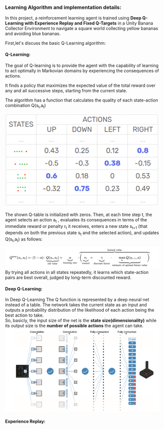 ### Learning Algorithm and implementation details:

In this project, a reinforcement learning agent is trained using **Deep Q-Learning with Experience Replay and Fixed Q-Targets** in a Unity Banana Collector Environment to navigate a square world collecting yellow bananas and avoiding blue bananas.  

First,let's discuss the basic Q-Learning algorithm:  
#### Q-Learning:
The goal of Q-learning is to provide the agent with the capability of learning to act optimally in Markovian domains by experiencing the consequences of actions.

It finds a policy that maximizes the expected value of the total reward over any and all successive steps, starting from the current state.   

The algorithm has a function that calculates the quality of each state-action combination Q(s<sub>t</sub>,a<sub>t</sub>) 

![Img2](Assets/img2.png)

The shown Q-table is initialized with zeros. Then, at each time step t, the agent selects an action a<sub>t</sub>
, evaluates its consequences in terms of the immediate reward or penalty r<sub>t</sub> it receives, enters a new state s<sub>t+1</sub> (that depends on both the previous state s<sub>t</sub> and the selected action), and updates Q(s<sub>t</sub>,a<sub>t</sub>) as follows:

![Img1](Assets/img1.JPG)
By trying all actions in all states repeatedly, it learns which state-action pairs are best overall, judged by long-term discounted reward.

#### Deep Q-Learning:

In Deep Q-Learning The Q function is represented by a deep neural net instead of a table.
The network takes the current state as an input and outputs a probability distribution of the likelihood of each action being the best action to take.    
So, basicly, the input size of the net is the **state size(dimensionality)**  while its output size is the **number of possible actions** the agent can take.
![Img3](Assets/img3.PNG)

#### Experience Replay:
 